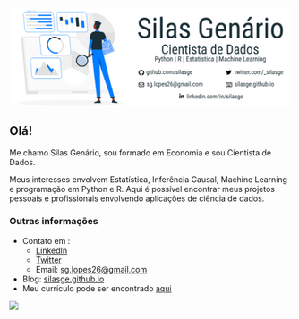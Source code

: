 ![capa](images/capa.png)  

## Olá!

Me chamo Silas Genário, sou formado em Economia e sou Cientista de Dados.

Meus interesses envolvem Estatística, Inferência Causal, Machine Learning e programação em Python e R. Aqui é possível encontrar meus projetos pessoais e profissionais envolvendo aplicações de ciência de dados.

### Outras informações

- Contato em :
    - [LinkedIn](https://www.linkedin.com/in/silasge/)
    - [Twitter](https://twitter.com/_silasge)
    - Email: sg.lopes26@gmail.com
- Blog: [silasge.github.io](https://silasge.github.io/)
- Meu currículo pode ser encontrado [aqui](curriculo.pdf)

<img width="400px" align="left" src="https://github-readme-stats.vercel.app/api/top-langs/?username=silasge&hide=html&layout=compact&theme=buefy" />  
